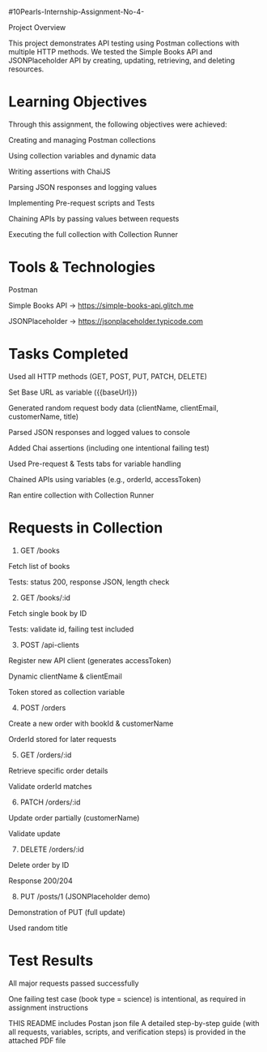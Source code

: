 #10Pearls-Internship-Assignment-No-4-

Project Overview

This project demonstrates API testing using Postman collections with multiple HTTP methods.
We tested the Simple Books API and JSONPlaceholder API by creating, updating, retrieving, and deleting resources.

# Learning Objectives

Through this assignment, the following objectives were achieved:

Creating and managing Postman collections

Using collection variables and dynamic data

Writing assertions with ChaiJS

Parsing JSON responses and logging values

Implementing Pre-request scripts and Tests

Chaining APIs by passing values between requests

Executing the full collection with Collection Runner

# Tools & Technologies

Postman

Simple Books API → https://simple-books-api.glitch.me

JSONPlaceholder → https://jsonplaceholder.typicode.com

# Tasks Completed

Used all HTTP methods (GET, POST, PUT, PATCH, DELETE)

Set Base URL as variable ({{baseUrl}})

Generated random request body data (clientName, clientEmail, customerName, title)

Parsed JSON responses and logged values to console

Added Chai assertions (including one intentional failing test)

Used Pre-request & Tests tabs for variable handling

Chained APIs using variables (e.g., orderId, accessToken)

Ran entire collection with Collection Runner

# Requests in Collection
1. GET /books

Fetch list of books

Tests: status 200, response JSON, length check

2. GET /books/:id

Fetch single book by ID

Tests: validate id, failing test included

3. POST /api-clients

Register new API client (generates accessToken)

Dynamic clientName & clientEmail

Token stored as collection variable

4. POST /orders

Create a new order with bookId & customerName

OrderId stored for later requests

5. GET /orders/:id

Retrieve specific order details

Validate orderId matches

6. PATCH /orders/:id

Update order partially (customerName)

Validate update

7. DELETE /orders/:id

Delete order by ID

Response 200/204

8. PUT /posts/1 (JSONPlaceholder demo)

Demonstration of PUT (full update)

Used random title

# Test Results

All major requests passed successfully

One failing test case (book type = science) is intentional, as required in assignment instructions

THIS README includes
Postan json file
A detailed step-by-step guide (with all requests, variables, scripts, and verification steps) is provided in the attached PDF file
